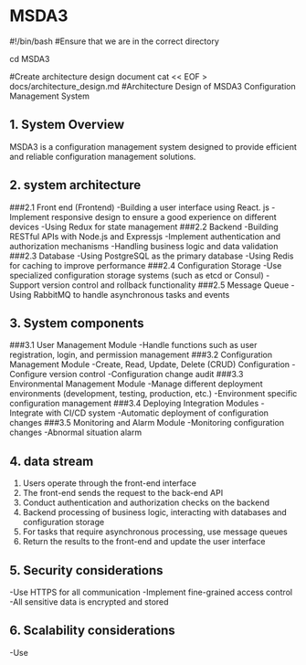 # MSDA3
#!/bin/bash
#Ensure that we are in the correct directory

cd MSDA3

#Create architecture design document
cat << EOF > docs/architecture_design.md
#Architecture Design of MSDA3 Configuration Management System
## 1.  System Overview
MSDA3 is a configuration management system designed to provide efficient and reliable configuration management solutions.
## 2.  system architecture 
###2.1 Front end (Frontend)
-Building a user interface using React. js
-Implement responsive design to ensure a good experience on different devices
-Using Redux for state management
###2.2 Backend
-Building RESTful APIs with Node.js and Expressjs
-Implement authentication and authorization mechanisms
-Handling business logic and data validation
###2.3 Database
-Using PostgreSQL as the primary database
-Using Redis for caching to improve performance
###2.4 Configuration Storage
-Use specialized configuration storage systems (such as etcd or Consul)
-Support version control and rollback functionality
###2.5 Message Queue
-Using RabbitMQ to handle asynchronous tasks and events
## 3.  System components
###3.1 User Management Module
-Handle functions such as user registration, login, and permission management
###3.2 Configuration Management Module
-Create, Read, Update, Delete (CRUD) Configuration
-Configure version control
-Configuration change audit
###3.3 Environmental Management Module
-Manage different deployment environments (development, testing, production, etc.)
-Environment specific configuration management
###3.4 Deploying Integration Modules
-Integrate with CI/CD system
-Automatic deployment of configuration changes
###3.5 Monitoring and Alarm Module
-Monitoring configuration changes
-Abnormal situation alarm
## 4.  data stream
1. Users operate through the front-end interface
2. The front-end sends the request to the back-end API
3. Conduct authentication and authorization checks on the backend
4. Backend processing of business logic, interacting with databases and configuration storage
5. For tasks that require asynchronous processing, use message queues
6. Return the results to the front-end and update the user interface
## 5.  Security considerations
-Use HTTPS for all communication
-Implement fine-grained access control
-All sensitive data is encrypted and stored

## 6.  Scalability considerations
-Use